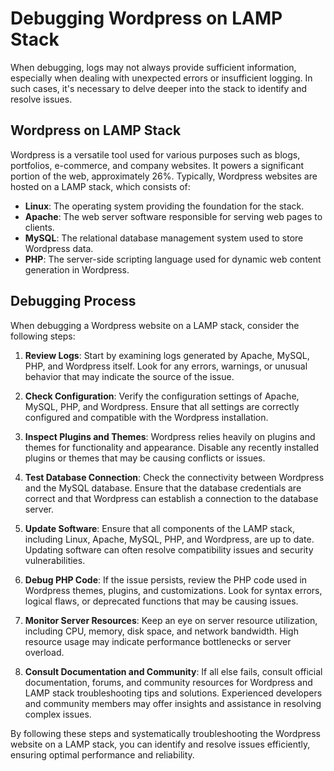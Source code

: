 # Debugging Wordpress on LAMP Stack

When debugging, logs may not always provide sufficient information, especially when dealing with unexpected errors or insufficient logging. In such cases, it's necessary to delve deeper into the stack to identify and resolve issues.

## Wordpress on LAMP Stack

Wordpress is a versatile tool used for various purposes such as blogs, portfolios, e-commerce, and company websites. It powers a significant portion of the web, approximately 26%. Typically, Wordpress websites are hosted on a LAMP stack, which consists of:

- **Linux**: The operating system providing the foundation for the stack.
- **Apache**: The web server software responsible for serving web pages to clients.
- **MySQL**: The relational database management system used to store Wordpress data.
- **PHP**: The server-side scripting language used for dynamic web content generation in Wordpress.

## Debugging Process

When debugging a Wordpress website on a LAMP stack, consider the following steps:

1. **Review Logs**: Start by examining logs generated by Apache, MySQL, PHP, and Wordpress itself. Look for any errors, warnings, or unusual behavior that may indicate the source of the issue.

2. **Check Configuration**: Verify the configuration settings of Apache, MySQL, PHP, and Wordpress. Ensure that all settings are correctly configured and compatible with the Wordpress installation.

3. **Inspect Plugins and Themes**: Wordpress relies heavily on plugins and themes for functionality and appearance. Disable any recently installed plugins or themes that may be causing conflicts or issues.

4. **Test Database Connection**: Check the connectivity between Wordpress and the MySQL database. Ensure that the database credentials are correct and that Wordpress can establish a connection to the database server.

5. **Update Software**: Ensure that all components of the LAMP stack, including Linux, Apache, MySQL, PHP, and Wordpress, are up to date. Updating software can often resolve compatibility issues and security vulnerabilities.

6. **Debug PHP Code**: If the issue persists, review the PHP code used in Wordpress themes, plugins, and customizations. Look for syntax errors, logical flaws, or deprecated functions that may be causing issues.

7. **Monitor Server Resources**: Keep an eye on server resource utilization, including CPU, memory, disk space, and network bandwidth. High resource usage may indicate performance bottlenecks or server overload.

8. **Consult Documentation and Community**: If all else fails, consult official documentation, forums, and community resources for Wordpress and LAMP stack troubleshooting tips and solutions. Experienced developers and community members may offer insights and assistance in resolving complex issues.

By following these steps and systematically troubleshooting the Wordpress website on a LAMP stack, you can identify and resolve issues efficiently, ensuring optimal performance and reliability.
